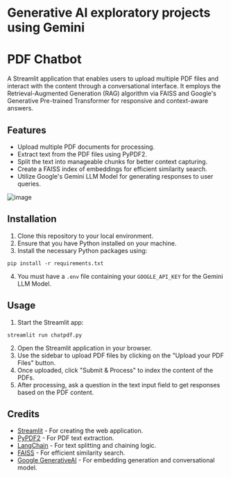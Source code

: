 # Generative AI exploratory projects using Gemini
# PDF Chatbot

A Streamlit application that enables users to upload multiple PDF files and interact with the content through a conversational interface. It employs the Retrieval-Augmented Generation (RAG) algorithm via FAISS and Google's Generative Pre-trained Transformer for responsive and context-aware answers.

## Features

- Upload multiple PDF documents for processing.
- Extract text from the PDF files using PyPDF2.
- Split the text into manageable chunks for better context capturing.
- Create a FAISS index of embeddings for efficient similarity search.
- Utilize Google's Gemini LLM Model for generating responses to user queries.

![image](https://github.com/AnasNasim12/ChatWithPDF/assets/106335309/c1e754a6-317c-4b37-ab4d-e074a8806629)


## Installation

1. Clone this repository to your local environment.
2. Ensure that you have Python installed on your machine.
3. Install the necessary Python packages using:
```
pip install -r requirements.txt
```
4. You must have a `.env` file containing your `GOOGLE_API_KEY` for the Gemini LLM Model.

## Usage

1. Start the Streamlit app:
```
streamlit run chatpdf.py
```
2. Open the Streamlit application in your browser.
3. Use the sidebar to upload PDF files by clicking on the "Upload your PDF Files" button.
4. Once uploaded, click "Submit & Process" to index the content of the PDFs.
5. After processing, ask a question in the text input field to get responses based on the PDF content.

## Credits

- [Streamlit](https://streamlit.io/) - For creating the web application.
- [PyPDF2](https://pypdf2.readthedocs.io/en/latest/) - For PDF text extraction.
- [LangChain](https://github.com/forensic-architecture/langchain) - For text splitting and chaining logic.
- [FAISS](https://github.com/facebookresearch/faiss) - For efficient similarity search.
- [Google GenerativeAI](https://pypi.org/project/google-generativeai/) - For embedding generation and conversational model.
